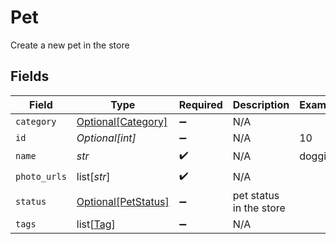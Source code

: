 # Pet

Create a new pet in the store


## Fields

| Field                                                   | Type                                                    | Required                                                | Description                                             | Example                                                 |
| ------------------------------------------------------- | ------------------------------------------------------- | ------------------------------------------------------- | ------------------------------------------------------- | ------------------------------------------------------- |
| `category`                                              | [Optional[Category]](../../models/shared/category.md)   | :heavy_minus_sign:                                      | N/A                                                     |                                                         |
| `id`                                                    | *Optional[int]*                                         | :heavy_minus_sign:                                      | N/A                                                     | 10                                                      |
| `name`                                                  | *str*                                                   | :heavy_check_mark:                                      | N/A                                                     | doggie                                                  |
| `photo_urls`                                            | list[*str*]                                             | :heavy_check_mark:                                      | N/A                                                     |                                                         |
| `status`                                                | [Optional[PetStatus]](../../models/shared/petstatus.md) | :heavy_minus_sign:                                      | pet status in the store                                 |                                                         |
| `tags`                                                  | list[[Tag](../../models/shared/tag.md)]                 | :heavy_minus_sign:                                      | N/A                                                     |                                                         |